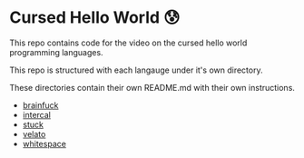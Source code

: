 # Cursed Hello World 😰

This repo contains code for the video on the cursed hello world programming languages.

This repo is structured with each langauge under it's own directory.

These directories contain their own README.md with their own instructions.

- [brainfuck](brainfuck)
- [intercal](intercal)
- [stuck](stuck)
- [velato](velato)
- [whitespace](whitespace)
